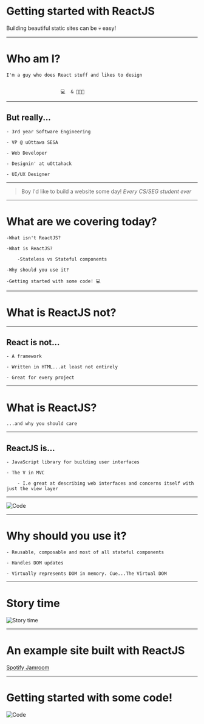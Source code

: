 # Getting started with ReactJS

Building beautiful static sites can be 💀 easy! 


---

# Who am I?

    I'm a guy who does React stuff and likes to design


                        💻  & 👨🏿‍🎨 

---

## But really...

    - 3rd year Software Engineering
  
    - VP @ uOttawa SESA
  
    - Web Developer
  
    - Designin' at uOttahack
  
    - UI/UX Designer

---

> Boy I'd like to build a website some day!
>   <cite>Every CS/SEG student ever</cite>

---

# What are we covering today?

    -What isn't ReactJS?

    -What is ReactJS?

        -Stateless vs Stateful components

    -Why should you use it?

    -Getting started with some code! 💻

---

# What is ReactJS not?

---

## React is not...

    - A framework
  
    - Written in HTML...at least not entirely
  
    - Great for every project

---


# What is ReactJS?

    ...and why you should care

---

## ReactJS is...

    - JavaScript library for building user interfaces
  
    - The V in MVC
  
        - I.e great at describing web interfaces and concerns itself with just the view layer

---

![Code](https://www.dropbox.com/s/ai90qaf8hr3ogmc/examplereact.png?raw=1)

---

# Why should you use it?

    - Reusable, composable and most of all stateful components
  
    - Handles DOM updates
  
    - Virtually represents DOM in memory. Cue...The Virtual DOM 

---

# Story time
![Story time](https://media.giphy.com/media/IoQETeY2ue5bi/giphy.gif)

---

# An example site built with ReactJS


  [Spotify Jamroom](https://spotifyjamroom.netlify.com/)



---

# Getting started with some code!


![Code](https://www.dropbox.com/s/3s7sefkgutwulqk/carbon-1.png?raw=1)

